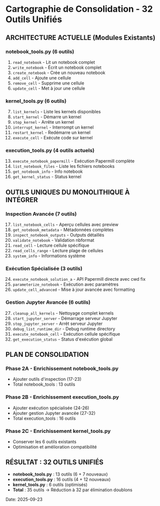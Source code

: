 # Cartographie de Consolidation - 32 Outils Unifiés

## ARCHITECTURE ACTUELLE (Modules Existants)

### notebook_tools.py (6 outils)
1. `read_notebook` - Lit un notebook complet
2. `write_notebook` - Écrit un notebook complet  
3. `create_notebook` - Crée un nouveau notebook
4. `add_cell` - Ajoute une cellule
5. `remove_cell` - Supprime une cellule
6. `update_cell` - Met à jour une cellule

### kernel_tools.py (6 outils)
7. `list_kernels` - Liste les kernels disponibles
8. `start_kernel` - Démarre un kernel
9. `stop_kernel` - Arrête un kernel
10. `interrupt_kernel` - Interrompt un kernel
11. `restart_kernel` - Redémarre un kernel
12. `execute_cell` - Exécute code sur kernel

### execution_tools.py (4 outils actuels)
13. `execute_notebook_papermill` - Exécution Papermill complète
14. `list_notebook_files` - Liste les fichiers notebooks
15. `get_notebook_info` - Info notebook
16. `get_kernel_status` - Status kernel

## OUTILS UNIQUES DU MONOLITHIQUE À INTÉGRER

### Inspection Avancée (7 outils)
17. `list_notebook_cells` - Aperçu cellules avec preview
18. `get_notebook_metadata` - Métadonnées complètes
19. `inspect_notebook_outputs` - Outputs détaillés
20. `validate_notebook` - Validation nbformat
21. `read_cell` - Lecture cellule spécifique
22. `read_cells_range` - Lecture plage de cellules
23. `system_info` - Informations système

### Exécution Spécialisée (3 outils)
24. `execute_notebook_solution_a` - API Papermill directe avec cwd fix
25. `parameterize_notebook` - Exécution avec paramètres
26. `update_cell_advanced` - Mise à jour avancée avec formatting

### Gestion Jupyter Avancée (6 outils)
27. `cleanup_all_kernels` - Nettoyage complet kernels
28. `start_jupyter_server` - Démarrage serveur Jupyter
29. `stop_jupyter_server` - Arrêt serveur Jupyter  
30. `debug_list_runtime_dir` - Debug runtime directory
31. `execute_notebook_cell` - Exécution cellule spécifique
32. `get_execution_status` - Status d'exécution global

## PLAN DE CONSOLIDATION

### Phase 2A - Enrichissement notebook_tools.py
- Ajouter outils d'inspection (17-23)
- Total notebook_tools : 13 outils

### Phase 2B - Enrichissement execution_tools.py  
- Ajouter exécution spécialisée (24-26)
- Ajouter gestion Jupyter avancée (27-32)
- Total execution_tools : 16 outils

### Phase 2C - Enrichissement kernel_tools.py
- Conserver les 6 outils existants
- Optimisation et amélioration compatibilité

## RÉSULTAT : 32 OUTILS UNIFIÉS
- **notebook_tools.py** : 13 outils (6 + 7 nouveaux)
- **execution_tools.py** : 16 outils (4 + 12 nouveaux)  
- **kernel_tools.py** : 6 outils (optimisés)
- **Total** : 35 outils → Réduction à 32 par élimination doublons

Date: 2025-09-23